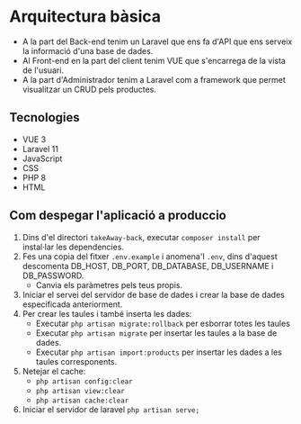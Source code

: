 # Arquitectura bàsica

* A la part del Back-end tenim un Laravel que ens fa d'API que ens serveix la informació d'una base de dades.
* Al Front-end en la part del client tenim VUE que s'encarrega de la vista de l'usuari.
* A la part d'Administrador tenim a Laravel com a framework que permet visualitzar un CRUD pels productes.

## Tecnologies
* VUE 3
* Laravel 11
* JavaScript
* CSS
* PHP 8
* HTML

## Com despegar l'aplicació a produccio
1. Dins d'el directori `takeAway-back`, executar `composer install` per instal·lar les dependencies.
2. Fes una copia del fitxer `.env.example` i anomena'l `.env`, dins d'aquest descomenta DB_HOST, DB_PORT, DB_DATABASE, DB_USERNAME i DB_PASSWORD.
    * Canvia els paràmetres pels teus propis.
3. Iniciar el servei del servidor de base de dades i crear la base de dades especificada anteriorment.
4.  Per crear les taules i també inserta les dades:
    * Executar `php artisan migrate:rollback` per esborrar totes les taules
    * Executar `php artisan migrate` per insertar les taules a la base de dades.
    * Executar `php artisan import:products` per insertar les dades a les taules corresponents.
5. Netejar el cache: 
    * `php artisan config:clear` 
    * `php artisan view:clear` 
    * `php artisan cache:clear`
6. Iniciar el servidor de laravel `php artisan serve;`